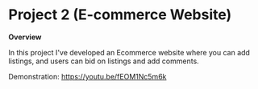 # Project 2 (E-commerce Website)

**Overview**

In this project I've developed an Ecommerce website where you can add listings, and users can bid on listings and add comments.

Demonstration: https://youtu.be/fEOM1Nc5m6k
